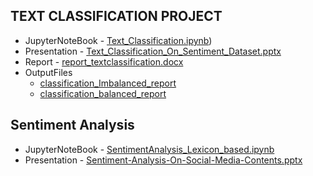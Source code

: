 ## TEXT CLASSIFICATION PROJECT
- JupyterNoteBook - [Text_Classification.ipynb](https://github.com/springboardmentor112/SentimentAnalysis-TextClassification/blob/Lakshita/.ipynb_checkpoints/Text_Classification-checkpoint.ipynb))
-  Presentation - [Text_Classification_On_Sentiment_Dataset.pptx](https://github.com/springboardmentor112/SentimentAnalysis-TextClassification/blob/Lakshita/Text_Classification_On_Sentiment_Dataset.pptx)
-  Report - [report_textclassification.docx](https://github.com/springboardmentor112/SentimentAnalysis-TextClassification/blob/Lakshita/report_textclassification.docx)
-  OutputFiles
    - [classification_Imbalanced_report](https://github.com/springboardmentor112/SentimentAnalysis-TextClassification/blob/Lakshita/model_bestparam_imbalanced_data.csv)
    - [classification_balanced_report](https://github.com/springboardmentor112/SentimentAnalysis-TextClassification/blob/Lakshita/model_bestparam_balanced_data.csv)

## Sentiment Analysis
- JupyterNoteBook - [SentimentAnalysis_Lexicon_based.ipynb](https://github.com/springboardmentor112/SentimentAnalysis-TextClassification/blob/Lakshita/SentimentAnalysis_Lexicon_based.ipynb)
- Presentation - [Sentiment-Analysis-On-Social-Media-Contents.pptx](https://github.com/springboardmentor112/SentimentAnalysis-TextClassification/blob/Lakshita/Sentiment-Analysis-On-Social-Media-Contents.pptx)
